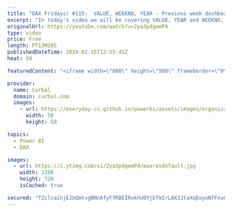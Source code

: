 ```yaml
---
title: "DAX Fridays! #115:  VALUE, WEEKNO, YEAR - Previous week dashboard on fiscal calendar"
excerpt: "In today's video we will be covering VALUE, YEAR and WEEKNO, to create a dashboard that shows data from the previous week.   It is easier than you think, but if your weeks don't start on Sunday and you have a week number column that you need to sort using a fiscal calendar, then it gets a bit trickier"
originalUrl: https://youtube.com/watch?v=2ya3pdgemP4
type: video
price: Free
length: PT13M28S
publishedDateTime: 2019-02-15T12:55:45Z
heat: 50

featuredContent: "<iframe width=\"800\" height=\"500\" frameborder=\"0\" src=\"https://www.youtube.com/embed/2ya3pdgemP4\" allow=\"accelerometer; autoplay; encrypted-media; gyroscope; picture-in-picture\" allowfullscreen></iframe>"

provider:
  name: Curbal
  domain: curbal.com
  images:
    - url: https://everyday-cc.github.io/powerbi/assets/images/organizations/curbal.com-50x50.jpg
      width: 50
      height: 50

topics:
  - Power BI
  - DAX

images:
  - url: https://i.ytimg.com/vi/2ya3pdgemP4/maxresdefault.jpg
    width: 1280
    height: 720
    isCached: true

secured: "TZclcaihjEJbQmtvgBNnAfyFfRBEIRvkhUOYjbTmIrLAX3JtaXqEoyoNfFxuGtblwX+/VhWe4PQ6CiPEJvRigWbx4Y7PVwbv5FNBcuL6yu/45K88rNodbFAle5sFK7cSJL6KGHsZAw5OnanKKVKF0vjLRFUprg0ogrdiJkZly9V5PZ6p3Bcc/I9ac++nmHurrnBqMAOP8AM1IJsjcWn0lFSIoWgeNJ2oQvvd9fm2uuBHrddH/bYGd+esVmwINfjxtYZRMVxpz8isCV1EOdesbrrkoa9WGv+WoCF3oMkfdYRqE2p6Iyc8pXrVYW1SvnNZyz2HWyx8zUVke+X4Ek7XwtVU1V5INADXL2+J/N3HHdLGncRzowJBTQ5tPt5HeDmZajxvEq3nBAEqSS6Pkhsk6ftX+mHMz/P5XAf9aOc1BSo=;Yg8uRnUUJSXlg/4MWNwdzg=="
---
```


